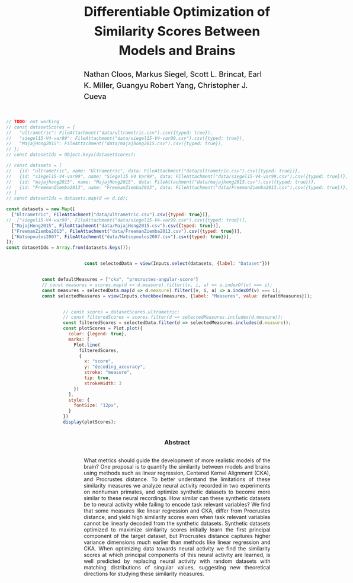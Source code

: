 <style>

.inputs-3a86ea {

}

.hero {
  display: flex;
  flex-direction: column;
  align-items: center;
  font-family: var(--sans-serif);
  /* margin: 4rem 0 8rem; */
  /* text-wrap: balance; */
  justify-content: center;
  padding: 
}

.hero p {
    text-align: justify;
}
.hero h1 {
  text-align: center;
  /* margin: 1rem 0; */
  max-width: 70vw;
  font-size: 35px;
  /* font-weight: 900; */
  font-weight: 750;
  line-height: 1.5;
  /* background: linear-gradient(30deg, var(--theme-foreground-focus), currentColor);
  -webkit-background-clip: text;
  -webkit-text-fill-color: transparent;
  background-clip: text; */
}

.hero h2 {
  /* margin bottom */
  margin: 0 0 2rem;
  max-width: 70vw;
  font-size: 20px;
  font-style: initial;
  font-weight: 500;
  line-height: 1.5;
  color: var(--theme-foreground-muted);
}

</style>


<div class="hero">
<h1>Differentiable Optimization of Similarity Scores Between Models and Brains</h1>

<h2>Nathan Cloos, Markus Siegel, Scott L. Brincat, Earl K. Miller, Guangyu Robert Yang, Christopher J. Cueva</h2>


```js
// TODO: not working
// const datasetScores = {
//   "ultrametric": FileAttachment("data/ultrametric.csv").csv({typed: true}),
//   "siegel15-V4-var99": FileAttachment("data/siegel15-V4-var99.csv").csv({typed: true}),
//   "MajajHong2015": FileAttachment("data/majajhong2015.csv").csv({typed: true}),
// };
// const datasetIds = Object.keys(datasetScores);

// const datasets = [
//   {id: "ultrametric", name: "Ultrametric", data: FileAttachment("data/ultrametric.csv").csv({typed: true})},
//   {id: "siegel15-V4-var99", name: "Siegel15 V4 Var99", data: FileAttachment("data/siegel15-V4-var99.csv").csv({typed: true})},
//   {id: "majajhong2015", name: "MajajHong2015", data: FileAttachment("data/majajhong2015.csv").csv({typed: true})},
//   {id: "FreemanZiemba2013", name: "FreemanZiemba2013", data: FileAttachment("data/FreemanZiemba2013.csv").csv({typed: true})},
// ]
// const datasetIds = datasets.map(d => d.id);

const datasets = new Map([
  ["Ultrametric", FileAttachment("data/ultrametric.csv").csv({typed: true})],
//  ["siegel15-V4-var99", FileAttachment("data/siegel15-V4-var99.csv").csv({typed: true})],
  ["MajajHong2015", FileAttachment("data/MajajHong2015.csv").csv({typed: true})],
  ["FreemanZiemba2013", FileAttachment("data/FreemanZiemba2013.csv").csv({typed: true})],
  ["Hatsopoulos2007", FileAttachment("data/Hatsopoulos2007.csv").csv({typed: true})],
]);
const datasetIds = Array.from(datasets.keys());
```

```js
const selectedData = view(Inputs.select(datasets, {label: "Dataset"}))
```

```js
const defaultMeasures = ["cka", "procrustes-angular-score"]
// const measures = scores.map(d => d.measure).filter((v, i, a) => a.indexOf(v) === i);
const measures = selectedData.map(d => d.measure).filter((v, i, a) => a.indexOf(v) === i);
const selectedMeasures = view(Inputs.checkbox(measures, {label: "Measures", value: defaultMeasures}));
```

```js
// const scores = datasetScores.ultrametric;
// const filteredScores = scores.filter(d => selectedMeasures.includes(d.measure));
const filteredScores = selectedData.filter(d => selectedMeasures.includes(d.measure));
const plotScores = Plot.plot({
  color: {legend: true},
  marks: [
    Plot.line(
      filteredScores, 
      {
        x: "score",
        y: "decoding_accuracy",
        stroke: "measure",
        tip: true,
        strokeWidth: 3
    })
  ],
  style: {
    fontSize: "12px",
  }
})
display(plotScores);
```

<h3>Abstract</h3>
<p>
What metrics should guide the development of more realistic models of the brain? One proposal is to quantify the similarity between models and brains using methods such as linear regression, Centered Kernel Alignment (CKA), and Procrustes distance. To better understand the limitations of these similarity measures we analyze neural activity recorded in two experiments on nonhuman primates, and optimize synthetic datasets to become more similar to these neural recordings. How similar can these synthetic datasets be to neural activity while failing to encode task relevant variables? We find that some measures like linear regression and CKA, differ from Procrustes distance, and yield high similarity scores even when task relevant variables cannot be linearly decoded from the synthetic datasets. Synthetic datasets optimized to maximize similarity scores initially learn the first principal component of the target dataset, but Procrustes distance captures higher variance dimensions much earlier than methods like linear regression and CKA. When optimizing data towards neural activity we find the similarity scores at which principal components of this neural activity are learned, is well predicted by replacing neural activity with random datasets with matching distributions of singular values, suggesting new theoretical directions for studying these similarity measures.
</p>


</div>


